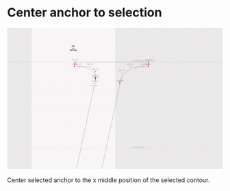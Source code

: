 # Center anchor to selection

![centerAnchorToSelection-preview](_assets/centerAnchorToSelection.gif)

Center selected anchor to the x middle position of the selected contour.

